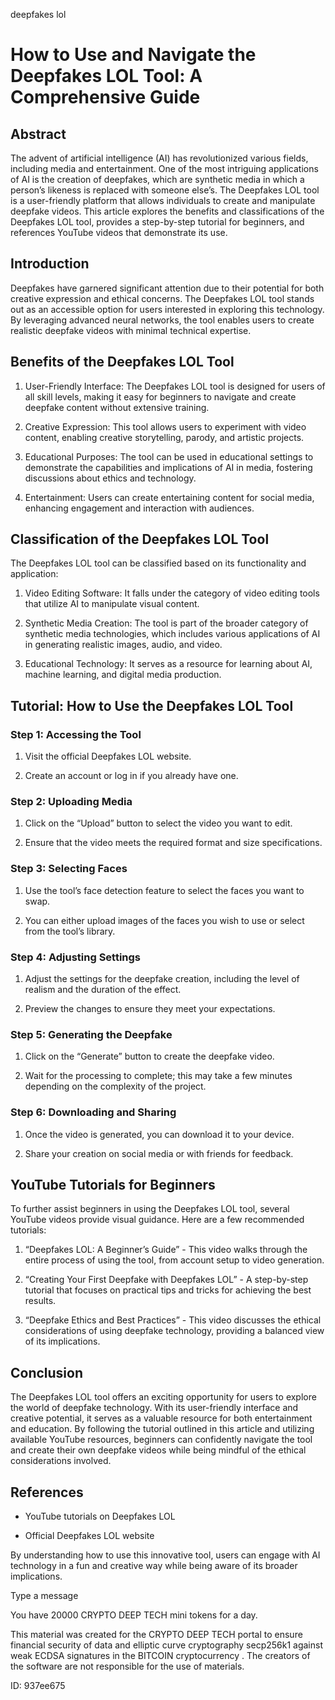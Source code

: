 deepfakes lol
# How to Use and Navigate the Deepfakes LOL Tool: A Comprehensive Guide



## Abstract



The advent of artificial intelligence (AI) has revolutionized various fields, including media and entertainment. One of the most intriguing applications of AI is the creation of deepfakes, which are synthetic media in which a person’s likeness is replaced with someone else’s. The Deepfakes LOL tool is a user-friendly platform that allows individuals to create and manipulate deepfake videos. This article explores the benefits and classifications of the Deepfakes LOL tool, provides a step-by-step tutorial for beginners, and references YouTube videos that demonstrate its use.



## Introduction



Deepfakes have garnered significant attention due to their potential for both creative expression and ethical concerns. The Deepfakes LOL tool stands out as an accessible option for users interested in exploring this technology. By leveraging advanced neural networks, the tool enables users to create realistic deepfake videos with minimal technical expertise.



## Benefits of the Deepfakes LOL Tool



1. User-Friendly Interface: The Deepfakes LOL tool is designed for users of all skill levels, making it easy for beginners to navigate and create deepfake content without extensive training.



2. Creative Expression: This tool allows users to experiment with video content, enabling creative storytelling, parody, and artistic projects.



3. Educational Purposes: The tool can be used in educational settings to demonstrate the capabilities and implications of AI in media, fostering discussions about ethics and technology.



4. Entertainment: Users can create entertaining content for social media, enhancing engagement and interaction with audiences.



## Classification of the Deepfakes LOL Tool



The Deepfakes LOL tool can be classified based on its functionality and application:



1. Video Editing Software: It falls under the category of video editing tools that utilize AI to manipulate visual content.



2. Synthetic Media Creation: The tool is part of the broader category of synthetic media technologies, which includes various applications of AI in generating realistic images, audio, and video.



3. Educational Technology: It serves as a resource for learning about AI, machine learning, and digital media production.



## Tutorial: How to Use the Deepfakes LOL Tool



### Step 1: Accessing the Tool



1. Visit the official Deepfakes LOL website.

2. Create an account or log in if you already have one.



### Step 2: Uploading Media



1. Click on the “Upload” button to select the video you want to edit.

2. Ensure that the video meets the required format and size specifications.



### Step 3: Selecting Faces



1. Use the tool’s face detection feature to select the faces you want to swap.

2. You can either upload images of the faces you wish to use or select from the tool’s library.



### Step 4: Adjusting Settings



1. Adjust the settings for the deepfake creation, including the level of realism and the duration of the effect.

2. Preview the changes to ensure they meet your expectations.



### Step 5: Generating the Deepfake



1. Click on the “Generate” button to create the deepfake video.

2. Wait for the processing to complete; this may take a few minutes depending on the complexity of the project.



### Step 6: Downloading and Sharing



1. Once the video is generated, you can download it to your device.

2. Share your creation on social media or with friends for feedback.



## YouTube Tutorials for Beginners



To further assist beginners in using the Deepfakes LOL tool, several YouTube videos provide visual guidance. Here are a few recommended tutorials:



1. “Deepfakes LOL: A Beginner’s Guide” - This video walks through the entire process of using the tool, from account setup to video generation.



2. “Creating Your First Deepfake with Deepfakes LOL” - A step-by-step tutorial that focuses on practical tips and tricks for achieving the best results.



3. “Deepfake Ethics and Best Practices” - This video discusses the ethical considerations of using deepfake technology, providing a balanced view of its implications.



## Conclusion



The Deepfakes LOL tool offers an exciting opportunity for users to explore the world of deepfake technology. With its user-friendly interface and creative potential, it serves as a valuable resource for both entertainment and education. By following the tutorial outlined in this article and utilizing available YouTube resources, beginners can confidently navigate the tool and create their own deepfake videos while being mindful of the ethical considerations involved.



## References



- YouTube tutorials on Deepfakes LOL

- Official Deepfakes LOL website



By understanding how to use this innovative tool, users can engage with AI technology in a fun and creative way while being aware of its broader implications.



Type a message

You have 20000 CRYPTO DEEP TECH mini tokens for a day.


This material was created for the  CRYPTO DEEP TECH portal  to ensure financial security of data and elliptic curve cryptography  secp256k1 against weak ECDSA  signatures   in the  BITCOIN cryptocurrency . The creators of the software are not responsible for the use of materials.

 ID: 937ee675
